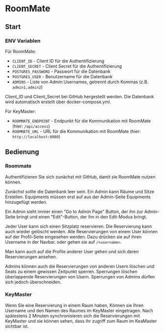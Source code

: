 # RoomMate

## Start

### ENV Variablen

Für RoomMate:

- `CLIENT_ID` - Client ID für die Authentifizierung
- `CLIENT_SECRET` - Client Secret für die Authentifizierung
- `POSTGRES_PASSWORD` - Passwort für die Datenbank
- `POSTGRES_USER` - Benutzername für die Datenbank
- `ADMINS` - Liste von Admin Usernames, getrennt durch Kommas (z.B. `admin1,admin2`)

Client_ID und Client_Secret bei GitHub hergestellt werden.
Die Datenbank wird automatisch erstellt über docker-compose.yml.

Für KeyMaster:

- `ROOMMATE_ENDPOINT` - Endpunkt für die Kommunikation mit RoomMate (hier: `/api/access`)
- `ROOMMATE_URL` - URL für die Kommunikation mit RoomMate (hier: `http://localhost:8080`)

## Bedienung

### Roommate

Authentifizieren Sie sich zunächst mit GitHub, damit sie RoomMate nutzen können.

Zunächst sollte die Datenbank leer sein.
Ein Admin kann Räume und Sitze Erstellen. Equipments müssen erst auf aus der Admin-Seite Equipments hinzugefügt werden.

Ein Admin sieht immer einen "Go to Admin Page" Button, der ihn zur Admin-Seite bringt und einen "Edit"-Button, der ihn in den Edit-Modus bringt.

Jeder User kann sich einen Sitzplatz reservieren. Die Reservierung kann auch wieder gelöscht werden.
Alle Reservierungen von einem User können auf der Profil-Seite eingesehen werden. Dazu drücken sie auf ihren Username in der Navbar. oder gehen sie auf `/<username>`.

Man kann auch auf die Profile anderer User gehen und sich deren Reservierungen ansehen.

Admins können auch die Reservierungen von anderen Usern löschen und Seats zu einem gewissen Zeitpunkt sperren. Sperrungen löschen überlappende Reservierungen von Usern. Sperrungen von Admins dürfen sich jedoch überschneiden.

### KeyMaster

Wenn Sie eine Reservierung in einem Raum haben, Können sie Ihren Username und den Namen des Raumes im KeyMaster eingetragen. Nach spätestens 2 Minuten synchronisieren sich die Reservierungen mit KeyMaster und sie können sehen, dass ihr zugriff zum Raum im KeaMaster sichtbar ist.